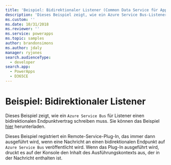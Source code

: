 ```yaml
---
title: 'Beispiel: Bidirektionaler Listener (Common Data Service für Apps) | Microsoft Docs'
description: 'Dieses Beispiel zeigt, wie ein Azure Service Bus-Listener für einen bidirektionalen Endpunktvertrag geschrieben wird.'
ms.custom: ''
ms.date: 10/31/2018
ms.reviewer: ''
ms.service: powerapps
ms.topic: samples
author: brandonsimons
ms.author: jdaly
manager: ryjones
search.audienceType:
  - developer
search.app:
  - PowerApps
  - D365CE
---
```

# <a name="sample-two-way-listener"></a>Beispiel: Bidirektionaler Listener

<!-- https://docs.microsoft.com/en-us/dynamics365/customer-engagement/developer/sample-two-way-listener -->

Dieses Beispiel zeigt, wie ein `Azure Service Bus` für Listener einen bidirektionalen Endpunktvertrag schreiben muss. Sie können das Beispiel [hier](https://github.com/Microsoft/PowerApps-Samples/tree/master/cds/orgsvc/C%23/TwoWayListener) herunterladen.

Dieses Beispiel registriert ein Remote-Service-Plug-In, das immer dann ausgeführt wird, wenn eine Nachricht an einen bidirektionalen Endpunkt auf `Azure Service Bus` veröffentlicht wird. Wenn das Plug-In ausgeführt wird, druckt es auf der Konsole den Inhalt des Ausführungskontexts aus, der in der Nachricht enthalten ist.
